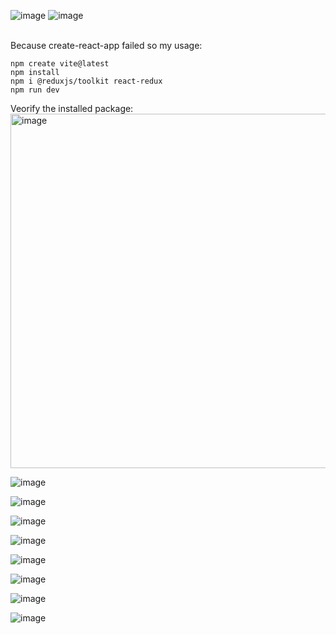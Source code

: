 ![image](https://github.com/zhangguanghuib/NewCommerceSDK/assets/14832260/731c0027-08cf-4f32-a09c-0319f46ea282)
![image](https://github.com/zhangguanghuib/NewCommerceSDK/assets/14832260/c70d920d-0892-48e0-a46d-420b483bb7e4)

<br/>
Because create-react-app failed so my usage:<br/>

```
npm create vite@latest
npm install
npm i @reduxjs/toolkit react-redux
npm run dev
```
Veorify the installed package:<br/>
<img width="567" alt="image" src="https://github.com/zhangguanghuib/NewCommerceSDK/assets/14832260/ff94046a-f0c5-43d3-bf21-63e4c1ffe28e"><br/>

![image](https://github.com/zhangguanghuib/NewCommerceSDK/assets/14832260/689523fc-931e-4039-9ab8-1c4a4040b715)

![image](https://github.com/zhangguanghuib/NewCommerceSDK/assets/14832260/b390bc62-4ec7-4cb6-8bad-1e23b13c9e88)

![image](https://github.com/zhangguanghuib/NewCommerceSDK/assets/14832260/b68a79b7-d37c-4660-8e14-f70c1014c1fa)

![image](https://github.com/zhangguanghuib/NewCommerceSDK/assets/14832260/2a3b3324-fb2b-4133-b556-a040d9cdb45a)

![image](https://github.com/zhangguanghuib/NewCommerceSDK/assets/14832260/fd483b16-bef3-4574-9f22-86982823d822)

![image](https://github.com/zhangguanghuib/Copilot/assets/14832260/25d43fa7-928f-4e3a-acec-600f54ed7cb7)

![image](https://github.com/zhangguanghuib/Copilot/assets/14832260/1b4063f8-82f1-4318-8a8f-794899cee222)

![image](https://github.com/zhangguanghuib/Copilot/assets/14832260/d7f9c0ad-ec1d-408a-a2ed-1ed5f4917372)
